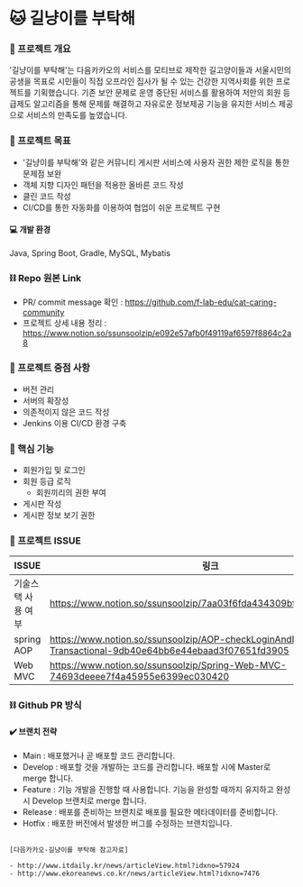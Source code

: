 # 🐱 길냥이를 부탁해

### 📌 프로젝트 개요
'길냥이를 부탁해'는 다음카카오의 서비스를 모티브로 제작한 길고양이들과 서울시민의 공생을 목표로 시민들이 직접 오프라인 집사가 될 수 있는 건강한 지역사회를 위한 프로젝트를 기획했습니다. 기존 보안 문제로 운영 중단된 서비스를 활용하여 저만의 회원 등급제도 알고리즘을 통해 문제를 해결하고 자유로운 정보제공 기능을 유지한 서비스 제공으로 서비스의 만족도를 높였습니다.

### 📌 프로젝트 목표

- '길냥이를 부탁해'와 같은 커뮤니티 게시판 서비스에 사용자 권한 제한 로직을 통한 문제점 보완
- 객체 지향 디자인 패턴을 적용한 올바른 코드 작성
- 클린 코드 작성
- CI/CD를 통한 자동화를 이용하여 협업이 쉬운 프로젝트 구현

#### 💻 개발 환경

Java, Spring Boot, Gradle, MySQL, Mybatis

### ⛓️ Repo 원본 Link ###
- PR/ commit message 확인 : https://github.com/f-lab-edu/cat-caring-community
- 프로젝트 상세 내용 정리 : https://www.notion.so/ssunsoolzip/e092e57afb0f49119af6597f8864c2a8

### 📌 프로젝트 중점 사항

- 버전 관리
- 서버의 확장성
- 의존적이지 않은 코드 작성
- Jenkins 이용 CI/CD 환경 구축

### 📌 핵심 기능

- 회원가입 및 로그인
- 회원 등급 로직
    - 회원끼리의 권한 부여
- 게시판 작성
- 게시판 정보 보기 권한

### 📁 프로젝트 ISSUE 
| ISSUE | 링크 |
|-----|------|
| 기술스택 사용 여부 | https://www.notion.so/ssunsoolzip/7aa03f6fda434309bff31ba59ec6b3dc |
| spring AOP | https://www.notion.so/ssunsoolzip/AOP-checkLoginAndProcessResult-Transactional-9db40e64bb6e44ebaad3f07651fd3905 |
| Web MVC |https://www.notion.so/ssunsoolzip/Spring-Web-MVC-74693deeee7f4a45955e6399ec030420 |

### ⛓️ Github PR 방식

#### ✔️ 브랜치 전략

- Main : 배포했거나 곧 배포할 코드 관리합니다.
- Develop : 배포할 것을 개발하는 코드를 관리합니다. 배포할 시에 Master로 merge 합니다.
- Feature : 기능 개발을 진행할 때 사용합니다. 기능을 완성할 때까지 유지하고 완성 시 Develop 브랜치로 merge 합니다.
- Release : 배포를 준비하는 브랜치로 배포를 필요한 메타데이터를 준비합니다.
- Hotfix :  배포한 버전에서 발생한 버그를 수정하는 브랜치입니다.


````````

[다음카카오-길냥이를 부탁해 참고자료]

- http://www.itdaily.kr/news/articleView.html?idxno=57924
- http://www.ekoreanews.co.kr/news/articleView.html?idxno=7476
